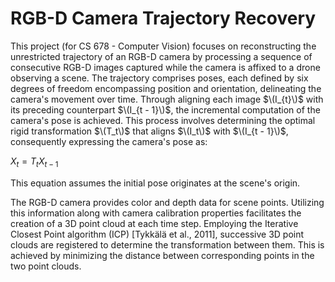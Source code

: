 # RGB-D Camera Trajectory Recovery

This project (for CS 678 - Computer Vision) focuses on reconstructing the unrestricted trajectory of an RGB-D camera by processing a sequence of consecutive RGB-D images captured while the camera is affixed to a drone observing a scene. The trajectory comprises poses, each defined by six degrees of freedom encompassing position and orientation, delineating the camera's movement over time. Through aligning each image $\(I_{t}\)$ with its preceding counterpart $\(I_{t - 1}\)$, the incremental computation of the camera's pose is achieved. This process involves determining the optimal rigid transformation $\(T_t\)$ that aligns $\(I_t\)$ with $\(I_{t - 1}\)$, consequently expressing the camera's pose as:

$X_t = T_tX_{t - 1}$

This equation assumes the initial pose originates at the scene's origin.

The RGB-D camera provides color and depth data for scene points. Utilizing this information along with camera calibration properties facilitates the creation of a 3D point cloud at each time step. Employing the Iterative Closest Point algorithm (ICP) [Tykkälä et al., 2011], successive 3D point clouds are registered to determine the transformation between them. This is achieved by minimizing the distance between corresponding points in the two point clouds.
